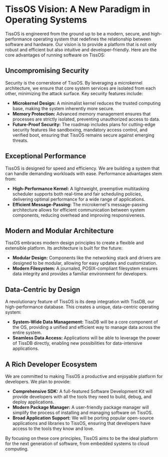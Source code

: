 # TissOS Vision: A New Paradigm in Operating Systems

TissOS is engineered from the ground up to be a modern, secure, and high-performance operating system that redefines the relationship between software and hardware. Our vision is to provide a platform that is not only robust and efficient but also intuitive and developer-friendly. Here are the core advantages of running software on TissOS:

## Uncompromising Security

Security is the cornerstone of TissOS. By leveraging a microkernel architecture, we ensure that core system services are isolated from each other, minimizing the attack surface. Key security features include:

*   **Microkernel Design:** A minimalist kernel reduces the trusted computing base, making the system inherently more secure.
*   **Memory Protection:** Advanced memory management ensures that processes are strictly isolated, preventing unauthorized access to data.
*   **Future-Proof Security:** The roadmap includes plans for cutting-edge security features like sandboxing, mandatory access control, and verified boot, ensuring that TissOS remains secure against emerging threats.

## Exceptional Performance

TissOS is designed for speed and efficiency. We are building a system that can handle demanding workloads with ease. Performance advantages stem from:

*   **High-Performance Kernel:** A lightweight, preemptive multitasking scheduler supports both real-time and fair scheduling policies, delivering optimal performance for a wide range of applications.
*   **Efficient Message-Passing:** The microkernel's message-passing architecture allows for efficient communication between system components, reducing overhead and improving responsiveness.

## Modern and Modular Architecture

TissOS embraces modern design principles to create a flexible and extensible platform. Its architecture is built for the future:

*   **Modular Design:** Components like the networking stack and drivers are designed to be modular, allowing for easy updates and customization.
*   **Modern Filesystem:** A journaled, POSIX-compliant filesystem ensures data integrity and provides a familiar environment for developers.

## Data-Centric by Design

A revolutionary feature of TissOS is its deep integration with TissDB, our high-performance database. This creates a unique, data-centric operating system:

*   **System-Wide Data Management:** TissDB will be a core component of the OS, providing a unified and efficient way to manage data across the entire system.
*   **Seamless Data Access:** Applications will be able to leverage the power of TissDB directly, enabling new possibilities for data-intensive applications.

## A Rich Developer Ecosystem

We are committed to making TissOS a productive and enjoyable platform for developers. We plan to provide:

*   **Comprehensive SDK:** A full-featured Software Development Kit will provide developers with all the tools they need to build, debug, and deploy applications.
*   **Modern Package Manager:** A user-friendly package manager will simplify the process of installing and managing software on TissOS.
*   **Broad Application Support:** We will be porting popular open-source applications and libraries to TissOS, ensuring that developers have access to the tools they know and love.

By focusing on these core principles, TissOS aims to be the ideal platform for the next generation of software, from embedded systems to cloud computing.
